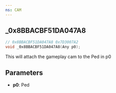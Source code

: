 ```yaml
---
ns: CAM
---
```

## _0x8BBACBF51DA047A8

```c
// 0x8BBACBF51DA047A8 0x7D3007A2
void _0x8BBACBF51DA047A8(Any p0);
```
This will attach the gameplay cam to the Ped in p0

## Parameters
* **p0**: Ped

